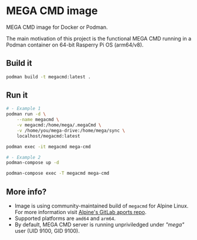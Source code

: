 # MEGA CMD image

MEGA CMD image for Docker or Podman.

The main motivation of this project is the functional MEGA CMD running in a Podman container on 64-bit Rasperry Pi OS (arm64/v8).

## Build it

```bash
podman build -t megacmd:latest .
```

## Run it

```bash
# - Example 1
podman run -d \
    --name megacmd \
    -v megacmd:/home/mega/.megaCmd \
    -v /home/you/mega-drive:/home/mega/sync \
    localhost/megacmd:latest

podman exec -it megacmd mega-cmd
```

```bash
# - Example 2
podman-compose up -d

podman-compose exec -T megacmd mega-cmd
```

## More info?

- Image is using community-maintained build of `megacmd` for Alpine Linux. For more information visit [Alpine's GitLab aports repo](https://gitlab.alpinelinux.org/alpine/aports/-/tree/master/community/megacmd).
- Supported platforms are `amd64` and `arm64`.
- By default, MEGA CMD server is running unpriviledged under _"mega"_ user (UID 9100, GID 9100).
